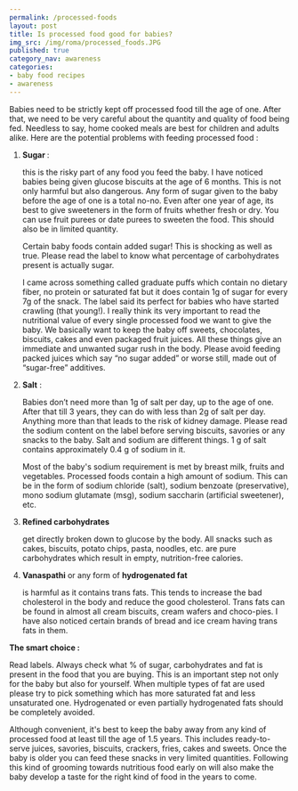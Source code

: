 ```yaml
---
permalink: /processed-foods
layout: post
title: Is processed food good for babies?
img_src: /img/roma/processed_foods.JPG
published: true
category_nav: awareness
categories:
- baby food recipes
- awareness
---
```

<div class="recipe-content">
<p>
Babies need to be strictly kept off processed food till the age of one. After that, we need to be very careful 
about the quantity and quality of food being fed. Needless to say, home cooked meals are best for children and 
adults alike. Here are the potential problems with feeding processed food :
</p>
<!--more-->

<ol>

<li><b>Sugar </b>: 
<p>this is the risky part of any food you feed the baby. I have noticed babies being given glucose biscuits at the age of 6 months. This is not only harmful but also dangerous. Any form of sugar given to the baby before the age of one is a total no-no. Even after one year of age, its best to give sweeteners in the form of fruits whether fresh or dry. You can use fruit purees or date purees to sweeten the food. This should also be in limited quantity.
</p>
<p>
Certain baby foods contain added sugar! This is shocking as well as true. Please read the label to know what percentage of carbohydrates present is actually sugar. 
</p>
<p>
I came across something called graduate puffs which contain no dietary fiber, no protein or saturated fat but it does contain 1g of sugar for every 7g of the snack. The label said its perfect for babies who have started crawling (that young!). 
I really think its very important to read the nutritional value of every single processed food we want to give the baby. We basically want to keep the baby off sweets, chocolates, biscuits, cakes and even packaged fruit juices. All these things give an immediate and unwanted sugar rush in the body. Please avoid feeding packed juices which say “no sugar added” or worse still, made out of “sugar-free” additives. </li>
</p>
<li><b>Salt</b> : 
<p>Babies don’t need more than 1g of salt per day, up to the age of one. After that till 3 years, they can do with less than 2g of salt per day. Anything more than that leads to the risk of kidney damage. Please read the sodium content on the label before serving biscuits, savories or any snacks to the baby. Salt and sodium are different things. 1 g of salt contains approximately 0.4 g of sodium in it.
</p>
<p>
Most of the baby's sodium requirement is met by breast milk, fruits and vegetables. Processed foods contain a high amount of sodium. This can be in the form of sodium chloride (salt), sodium benzoate (preservative), mono sodium glutamate (msg), sodium saccharin (artificial sweetener), etc. 
</p>
</li>

<li><b>Refined carbohydrates</b> <p>get directly broken down to glucose by the body. All snacks such as cakes, biscuits, potato chips, pasta, noodles, etc. are pure carbohydrates which result in empty, nutrition-free calories.
</p>
</li>

<li><b>Vanaspathi</b> or any form of <b>hydrogenated fat</b> <p>is harmful as it contains trans fats. This tends to increase the bad cholesterol in the body and reduce the good cholesterol. Trans fats can be found in almost all cream biscuits, cream wafers and choco-pies. I have also noticed certain brands of bread and ice cream having trans fats in them.</p></li>

</ol>

<div>
<b>The smart choice :</b>
<div>
<p>
Read labels. Always check what % of sugar, carbohydrates and fat is present in the food that you are buying. This is an important step not only for the baby but also for yourself. When multiple types of fat are used please try to pick something which has more saturated fat and less unsaturated one. Hydrogenated or even partially hydrogenated fats should be completely avoided. 
</p>
</div>
<div>
<p>
Although convenient, it's best to keep the baby away from any kind of processed food at least till the age of 1.5 years. This includes ready-to-serve juices, savories, biscuits, crackers, fries, cakes and sweets. Once the baby is older you can feed these snacks in very limited quantities. Following this kind of grooming towards nutritious food early on will also make the baby develop a taste for the right kind of food in the years to come.
</p>
</div>
</div>

</div>
